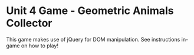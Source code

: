 # Unit 4 Game - Geometric Animals Collector

This game makes use of jQuery for DOM manipulation. See instructions in-game on how to play!
